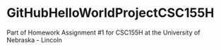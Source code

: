 # GitHubHelloWorldProjectCSC155H
Part of Homework Assignment #1 for CSC155H at the University of Nebraska - Lincoln
